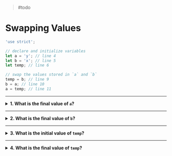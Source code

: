 > #todo

# Swapping Values

```js
'use strict';

// declare and initialize variables
let a = 'y'; // line 4
let b = 'x'; // line 5
let temp; // line 6

// swap the values stored in `a` and `b`
temp = b; // line 9
b = a; // line 10
a = temp; // line 11
```

---

<details>
<summary><strong>1. What is the final value of <code>a</code>?</strong></summary>
<br>

<details>
<summary><em>A. undefined</em></summary>
<br>

✖ Nope.

`a` never stores the value `undefined` in this program.

`a` is _initialized_ to `"y"` on line 4, and later _reassigned_ to `"x"` on
line 11.

</details>
<details>
<summary><em>B. "x"</em></summary>
<br>

✔ Correct!

On line 11 `"x"` is _assigned_ to `a`.

Because this is the last time `a` is _assigned_ a value, `"x"` is the final
value stored in `a`.

</details>
<details>
<summary><em>C. "y"</em></summary>
<br>

✖ Nope.

`"y"` is the _initial_ value stored in `a`, but on line 11 `a` is reassigned a
new value.

Because line 11 is the _last time_ `a` is assigned a new value and it is
assigned `"x"`, it's not possible for the final value to be `"y"`.

</details>

</details>

---

<details>
<summary><strong>2. What is the final value of <code>b</code>?</strong></summary>
<br>

<details>
<summary><em>A. undefined</em></summary>
<br>

✖ Nope.

`b` never stores the value `undefined` in this program.

`b` is _initialized_ to `"x"` on line 5, and later _reassigned_ to `"y"` on
line 10.

</details>
<details>
<summary><em>B. "x"</em></summary>
<br>

✖ Nope.

`"x"` is the _initial_ value stored in `b`, but on line 10 `b` is reassigned a
new value.

Because line 10 is the _last time_ `b` is assigned a new value and it is
assigned `"y"`, it's not possible for the final value to be `"x"`.

</details>
<details>
<summary><em>C. "y"</em></summary>
<br>

✔ Correct!

On line 10 `"y"` is _assigned_ to `b`.

Because this is the last time `b` is _assigned_ a value, `"y"` is the final
value stored in `b`.

</details>

</details>

---

<details>
<summary><strong>3. What is the initial value of <code>temp</code>?</strong></summary>
<br>

<details>
<summary><em>A. undefined</em></summary>
<br>

✔ Correct!

On line 6 `temp` is _declared_ but not _initialized_, so it's value is
`undefined` by default.

</details>
<details>
<summary><em>B. "x"</em></summary>
<br>

✖ Nope.

`temp` is _declared_ but not _initialized_. This means it's initial value will
be `undefined` by default.

</details>
<details>
<summary><em>C. "y"</em></summary>
<br>

✖ Nope.

`temp` is _declared_ but not _initialized_. This means it's initial value will
be `undefined` by default.

</details>

</details>

---

<details>
<summary><strong>4. What is the final value of <code>temp</code>?</strong></summary>
<br>

<details>
<summary><em>A. undefined</em></summary>
<br>

✖ Nope.

The _initial_ value for `temp` is `undefined`, but on line 9 it is assigned the
value `"x"`.

Because this is the last time that `temp` is _reassigned_, `"x"` is the final
value.

</details>
<details>
<summary><em>B. "x"</em></summary>
<br>

✔ Correct!

On line 9 `"x"` is _assigned_ to `temp`.

Because this is the last time `temp` is _assigned_ a value, `"x"` is the final
value stored in `temp`.

</details>
<details>
<summary><em>C. "y"</em></summary>
<br>

✖ Nope.

`temp` never stores the value `"y"`. The only two values it stores in this
program are `undefined` and `"x"`.

</details>

</details>
